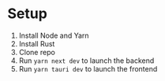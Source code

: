 # Setup 

1. Install Node and Yarn
2. Install Rust
3. Clone repo
4. Run `yarn next dev` to launch the backend
5. Run `yarn tauri dev` to launch the frontend